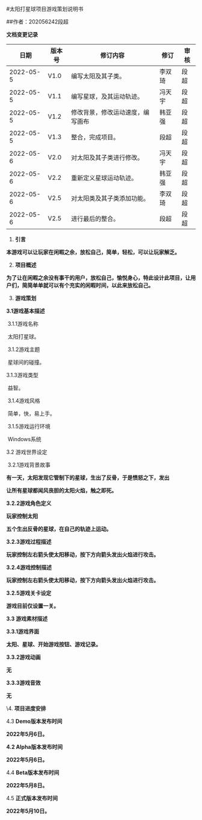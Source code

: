 #太阳打星球项目游戏策划说明书

##作者：202056242段超

**文档变更记录**

| 日期      | 版本号 | 修订内容                         | 修订   | 审核 |
| --------- | ------ | -------------------------------- | ------ | ---- |
| 2022-05-5 | V1.0   | 编写太阳及其子类。               | 李双琦 | 段超 |
| 2022-05-5 | V1.1   | 编写星球，及其运动轨迹。         | 冯天宇 | 段超 |
| 2022-05-5 | V1.2   | 修改背景，修改运动速度，编写画布 | 韩亚强 | 段超 |
| 2022-05-5 | V1.3   | 整合，完成项目。                 | 段超   | 段超 |
| 2022-05-6 | V2.0   | 对太阳及其子类进行修改。         | 冯天宇 | 段超 |
| 2022-05-6 | V2.2   | 重新定义星球运动轨迹。           | 韩亚强 | 段超 |
| 2022-05-6 | V2.5   | 对太阳类及其子类添加功能。       | 李双琦 | 段超 |
| 2022-05-6 | V2.5   | 进行最后的整合。                 | 段超   | 段超 |

1. **引言**

**本游戏可以让玩家在闲暇之余，放松自己，简单，轻松，可以让玩家解乏。**

2. **项目概述**

**为了让在闲暇之余没有事干的用户，放松自己，愉悦身心，特此设计此项目，让用户们，简简单单就可以有个充实的闲暇时间，以此来放松自己。**

3. **游戏策划**

**3.1游戏基本描述**

​	3.1.1游戏名称

​		太阳打星球。

​	3.1.2游戏主题

​		星球间的碰撞。

3.1.3游戏类型

​		益智。

​	3.1.4游戏风格

​		简单，快，易上手。

​	3.1.5游戏运行环境

​		Windows系统

3.2 游戏世界设定

​		3.2.1游戏背景故事

**有一天，太阳发现它管制下的星球，生出了反骨，于是愤怒之下，发出**

**让所有星球都闻风丧胆的太阳火焰，触之即死。**

**3.2.2游戏角色定义**

**玩家控制太阳**

**五个生出反骨的星球，在自己的轨迹上运动。**

**3.2.3游戏过程描述**

**玩家控制左右箭头使太阳移动，按下方向箭头发出火焰进行攻击。**

**3.2.4游戏控制描述**

**玩家控制左右箭头使太阳移动，按下方向箭头发出火焰进行攻击。**

**3.2.5游戏关卡设定**

**游戏目前仅设置一关。**

**3.3 游戏素材描述**

**3.3.1游戏界面**

**太阳、星球、开始游戏按钮、游戏记录。**

**3.3.2游戏动画**

**无**

**3.3.3游戏音效**

**无**

\4. **项目进度安排**

4.3 **Demo版本发布时间**

**2022年5月6日。**

**4.2 Alpha版本发布时间**

**2022年5月6日。**

4.4 **Beta版本发布时间**

**2022年5月8日。**

4.5 **正式版本发布时间**

**2022年5月10日。**